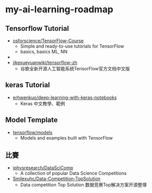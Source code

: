 # my-ai-learning-roadmap

## Tensorflow Tutorial

- [osforscience/TensorFlow-Course](https://github.com/osforscience/TensorFlow-Course)
  - Simple and ready-to-use tutorials for TensorFlow
  - basics, basics ML, NN
- 
- [jikexueyuanwiki/tensorflow-zh](https://github.com/jikexueyuanwiki/tensorflow-zh)
  - 谷歌全新开源人工智能系统TensorFlow官方文档中文版

## keras Tutorial

- [erhwenkuo/deep-learning-with-keras-notebooks](https://github.com/erhwenkuo/deep-learning-with-keras-notebooks)
  - Keras 中文教學、範例

## Model Template

- [tensorflow/models](https://github.com/tensorflow/models)
  - Models and examples built with TensorFlow
  
## 比賽

- [iphysresearch/DataSciComp](https://github.com/iphysresearch/DataSciComp)
  - A collection of popular Data Science Competitions
- [Smilexuhc/Data-Competition-TopSolution](https://github.com/Smilexuhc/Data-Competition-TopSolution)
  - Data competition Top Solution 数据竞赛Top解决方案开源整理
  
